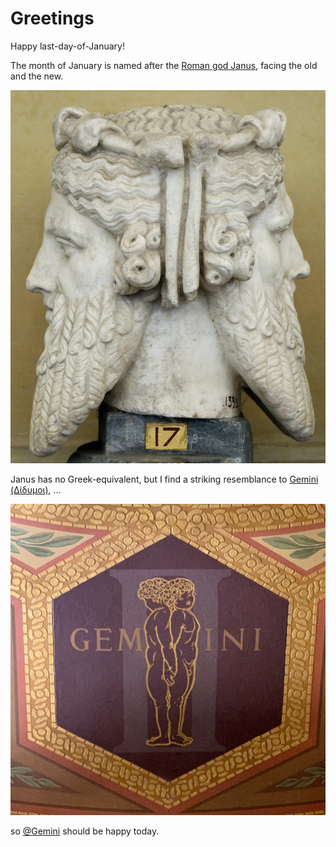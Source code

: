 # Greetings

Happy last-day-of-January!

The month of January is named after the [Roman god Janus](https://en.wikipedia.org/wiki/January), facing the old and the new. 

![The Roman god Janus](imgs/01a-janus-wikipedia.jpg)

Janus has no Greek-equivalent, but I find a striking resemblance to [Gemini (Δίδυμοι)](https://en.wikipedia.org/wiki/Gemini_(astrology)), ...

![Gemini](imgs/01b-gemini-wikipedia.jpg)

so [@Gemini](https://www.gemini.com/) should be happy today.
